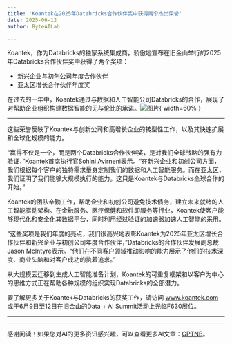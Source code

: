 ```yaml
---
title: 'Koantek在2025年Databricks合作伙伴奖中获得两个杰出荣誉'
date: 2025-06-12
author: ByteAILab

---
```


Koantek，作为Databricks的独家系统集成商，骄傲地宣布在旧金山举行的2025年Databricks合作伙伴奖中获得了两个奖项：

- 新兴企业与初创公司年度合作伙伴
- 亚太区增长合作伙伴年度奖

在过去的一年中，Koantek通过与数据和人工智能公司Databricks的合作，展现了对帮助企业组织构建数据智能的无与伦比的承诺。![图片](https://ai-techpark.com/wp-content/uploads/Koantek.jpg){ width=60% }

---
这些荣誉反映了Koantek与创新公司和高增长企业的转型性工作，以及其快速扩展和全球化规模的能力。

“赢得不仅是一个，而是两个Databricks合作伙伴奖，是对我们全球战略的强有力验证，”Koantek首席执行官Sohini Avirneni表示。“在新兴企业和初创公司方面，我们根据每个客户的独特需求量身定制我们的数据和人工智能服务。而在亚太区，我们证明了我们能够大规模执行的能力。这只是Koantek与Databricks全球合作的开始。”

Koantek的团队辛勤工作，帮助企业和初创公司避免技术债务，建立未来就绪的人工智能驱动架构。在金融服务、医疗保健和软件即服务等行业，Koantek使客户能够现代化和安全化其数据平台，同时利用经过验证的加速器加速人工智能的采用。

“这些奖项是我们年度的亮点，我们很高兴地表彰Koantek为2025年亚太区增长合作伙伴和新兴企业与初创公司年度合作伙伴，”Databricks的合作伙伴发展副总裁Jason McIntyre表示。“他们在不同客户领域推动影响的能力展示了他们的技术深度、商业头脑和对客户成功的执着追求。”

从大规模云迁移到生成人工智能准备计划，Koantek的可重复框架和以客户为中心的思维方式正在帮助各种规模的组织实现Databricks的全部潜力。

要了解更多关于Koantek与Databricks的获奖工作，请访问 www.koantek.com 或于6月9日至12日在旧金山的Data + AI Summit活动上光临F630展位。

---
---
感谢阅读！如果您对AI的更多资讯感兴趣，可以查看更多AI文章：[GPTNB](https://gptnb.com)。